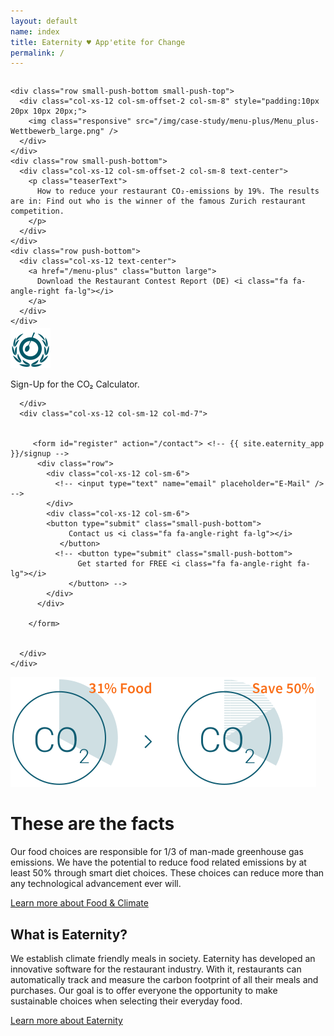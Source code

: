 ```yaml
---
layout: default
name: index
title: Eaternity ♥ App'etite for Change
permalink: /
---
```


<div class="bgDarkBlue viewPortHeight" style="overflow:hidden;">
  <div class="container">

    <div class="row small-push-bottom small-push-top">
      <div class="col-xs-12 col-sm-offset-2 col-sm-8" style="padding:10px 20px 10px 20px;">
        <img class="responsive" src="/img/case-study/menu-plus/Menu_plus-Wettbewerb_large.png" />
      </div>
    </div>
    <div class="row small-push-bottom">
      <div class="col-xs-12 col-sm-offset-2 col-sm-8 text-center">
        <p class="teaserText">
          How to reduce your restaurant CO₂-emissions by 19%. The results are in: Find out who is the winner of the famous Zurich restaurant competition.
        </p>
      </div>
    </div>
    <div class="row push-bottom">
      <div class="col-xs-12 text-center">
        <a href="/menu-plus" class="button large">
          Download the Restaurant Contest Report (DE) <i class="fa fa-angle-right fa-lg"></i>
        </a>
      </div>
    </div>

  </div>
</div>
<!-- /.viewPortHeight -->

<div class="bgLightGrey big-push-bottom">
  <div class="container">
    <div class="row small-push-top">
      <div class="col-xs-4 col-md-1">
        <img src="/img/ganz-blau.svg" width="64px" type="image/svg+xml" style="margin-top:-10px;margin-right:4px;width:64px"/>
      </div>
      <div class="col-xs-8 col-md-4">
        <p class="teaserText">
          Sign-Up for the CO₂ Calculator.
        </p>
        <p id="result"></p>

      </div>
      <div class="col-xs-12 col-sm-12 col-md-7">


         <form id="register" action="/contact"> <!-- {{ site.eaternity_app }}/signup -->
          <div class="row">
            <div class="col-xs-12 col-sm-6">
              <!-- <input type="text" name="email" placeholder="E-Mail" /> -->
            </div>
            <div class="col-xs-12 col-sm-6">
            <button type="submit" class="small-push-bottom">
                 Contact us <i class="fa fa-angle-right fa-lg"></i>
               </button>
              <!-- <button type="submit" class="small-push-bottom">
                   Get started for FREE <i class="fa fa-angle-right fa-lg"></i>
                 </button> -->
            </div>
          </div>

        </form>


      </div>
    </div>

  </div>
</div>

<div class="container big-push-bottom">
  <div class="row verticalAlign">
    <div class="col-xs-12 col-sm-5">
      <img class="responsive" src="/img/home/illustration-facts.svg">
    </div>
    <div class="col-xs-12 col-sm-7 col-md-offset-1 col-md-5 xs-push-top">
      <div>
        <h1>These are the facts</h1>
        <p>Our food choices are responsible for 1/3 of man-made greenhouse gas emissions. We have the potential to reduce food related emissions by at least 50% through smart diet choices. These choices can reduce more than any technological advancement
          ever will.</p>
        <a class="button" href="/foodprint">Learn more about Food & Climate <i class="fa fa-angle-right fa-lg"></i></a>
      </div>
    </div>
  </div>
</div>

<div class="bgDarkBlue" style="overflow:hidden">
  <div class="container">
    <div class="row small-push-top small-push-bottom verticalAlign">
      <div class="col-xs-8 col-sm-4">
        <div>
          <h2>What is Eaternity?</h2>
          <p>We establish climate friendly meals in society. Eaternity has developed an innovative software for the restaurant industry. With it, restaurants can automatically track and measure the carbon footprint of all their meals and purchases. Our goal
            is to offer everyone the opportunity to make sustainable choices when selecting their everyday food.</p>
          <a class="button" href="/app">Learn more about Eaternity<i class="fa fa-angle-right fa-lg"></i></a>
        </div>
      </div>
      <style>
        .wrapper {
          float: left;
          clear: left;
          display: table;
          table-layout: fixed;
        }

        @media screen and (min-width: 768px) {
          img.img-responsive {
            display: table-cell;
            max-height: 200%;
            max-width: 200%;
            width: 517px;
            height: 332px;
            margin: -258px -300px -50px -50px
          }
        }

        @media screen and (min-width: 992px) {
          img.img-responsive {
            display: table-cell;
            max-height: 200%;
            max-width: 200%;
            width: 710px;
            height: 413px;
            margin: -225px -300px -50px -50px
          }
        }
      </style>
      <div class="wrapper col-xs-offset-2 col-xs-10 col-sm-offset-1 col-sm-7">
        <img class="responsive img-responsive" src="/img/home/screens.png">
      </div>
    </div>

  </div>
</div>

<div class="container">
  <div class="row push-top small-push-bottom">
    <div class="col-xs-12 text-center">
      <h2>First hand news from Eaternity</h2>
    </div>
  </div>

  <div class="row push-top push-bottom">
    <div class="col-xs-12">

      {% for item in site.categories['blog'] limit:1 %}
      <div class="col-xs-offset-2 col-xs-8 col-sm-offset-2 col-sm-8 col-md-offset-2 col-md-8">
        <h3>{{ item.date | date_to_string }} – {{ item.title }}</h3>

        <div class="small-push-bottom">
          {% if item.image != null %}<a href="{{ BASE_PATH }}{{ item.url }}"><img class="responsive" src="{{ ASSET_PATH }}/img/blog/teaser_1400x450/{{ item.image }}" />  </a>{% endif %}

          <br/>
          <h4>{{ item.subtitle }}</h4><br/> {{ item.excerpt }}

          <a href="{{ BASE_PATH }}{{ item.url }}">  <span class="button">Read the full article <i class="fa fa-angle-right fa-lg"></i></span>  </a>
        </div>

      </div>
      {% endfor %}


    </div>

  </div>

  <div class="row text-center">

    {% for item in site.categories['blog'] offset:1 limit:4 %}
    <div class="col-xs-offset-2 col-xs-8 col-sm-offset-2 col-sm-4 col-md-offset-0 col-md-3">
      <a href="{{ BASE_PATH }}{{ item.url }}">
        <div class="roundTeaser small-push-bottom">
          {% if item.image != null %}<img class="responsive" src="{{ ASSET_PATH }}/img/blog/{{ item.image }}" />{% endif %}
          <span class="button">Go to the article <i class="fa fa-angle-right fa-lg"></i></span>
        </div>
      </a>
      <p>{{ item.date | date_to_string }}<br /> {{ item.title }}</p>
    </div>
    {% endfor %}

  </div>
  <div class="row">
    <div class="col-xs-12 text-center small-push-top push-bottom">
      <a href="/blog" class="button">Read more on our blog <i class="fa fa-angle-right fa-lg"></i></a>
    </div>
  </div>
</div>

<div class="window" style="background-image: url('/img/home/home-parallax.jpg')">
</div>

<div class="container">
  <div class="row push-top small-push-bottom">
    <div class="col-xs-12 text-center">
      <h2>Climate-friendly nutrition is relevant to all of us</h2>
    </div>
  </div>
  <div class="row push-bottom">
    <div class="co-xs-12 col-md-4">
      <div class="teaserFacts bgLightBlue">
        <h3>Smart Chefs Project Report</h3>
        <img class="responsive" src="/img/case-study/smart-chefs/cover2.jpg">
        <p>Get exclusive access to our analyis for organic and healthy food.</p>
        <a class="button" href="/blog/smart-chefs-research-results">Download Report<i class="fa fa-angle-right fa-lg"></i></a>
      </div>
    </div>
    <div class="co-xs-12 col-md-4 sm-push-top">
      <div class="teaserFacts bgLightBlue">
        <h3>Our Solution for Restaurants</h3>
        <img class="responsive" src="/img/professional/web-screen.jpg">
        <p>Get to know our proffesional side, a comprehensive management solution for the restaurant industry.</p>
        <a class="button" href="/app">Product<i class="fa fa-angle-right fa-lg"></i></a>
      </div>
    </div>
    <div class="co-xs-12 col-md-4 sm-push-top">
      <div class="teaserFacts bgLightBlue">
        <h3>Thank you for Spreading the Word</h3>
        <p>We would love to work together with you to establish climate-friendly meals in society. Thank you for your support!</p>
        <a class="button" href="/about/media">Media material<i class="fa fa-angle-right fa-lg"></i></a>
      </div>
    </div>
  </div>
</div>
